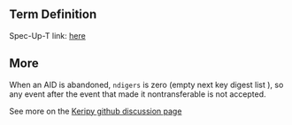 ## Term Definition

Spec-Up-T link: <a href='https://weboftrust.github.io/WOT-terms/docs/glossary/abandoned-identifier'>here</a>

## More
When an AID is abandoned, `ndigers` is zero (empty next key digest list ), so any event after the event that made it nontransferable is not accepted.

See more on the [Keripy github discussion page](https://github.com/WebOfTrust/keripy/discussions/821)
